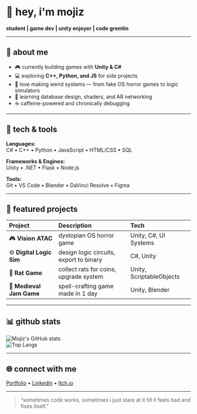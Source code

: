 # 👋 hey, i'm mojiz  

**student | game dev | unity enjoyer | code gremlin**  

---

## 🧠 about me  
- 🎮 currently building games with **Unity & C#**  
- 💻 exploring **C++, Python, and JS** for side projects  
- 🧩 love making weird systems — from fake OS horror games to logic simulators  
- 🧠 learning database design, shaders, and AR networking  
- ☕ caffeine-powered and chronically debugging  

---

## 🧰 tech & tools  
**Languages:**  
C# • C++ • Python • JavaScript • HTML/CSS • SQL  

**Frameworks & Engines:**  
Unity • .NET • Flask • Node.js  

**Tools:**  
Git • VS Code • Blender • DaVinci Resolve • Figma  

---

## 🧩 featured projects  
| Project | Description | Tech |
|:--------|:-------------|:-----|
| 🎮 **Vision ATAC** | dystopian OS horror game | Unity, C#, UI Systems |
| ⚙️ **Digital Logic Sim** | design logic circuits, export to binary | C#, Unity |
| 🐀 **Rat Game** | collect rats for coins, upgrade system | Unity, ScriptableObjects |
| 🔮 **Medieval Jam Game** | spell-crafting game made in 1 day | Unity, Blender |

---

## 📊 github stats  
![Mojiz's GitHub stats](https://github-readme-stats.vercel.app/api?username=YOUR_USERNAME&show_icons=true&theme=tokyonight)  
![Top Langs](https://github-readme-stats.vercel.app/api/top-langs/?username=YOUR_USERNAME&layout=compact&theme=tokyonight)

---

## 🌐 connect with me  
[Portfolio](#) • [LinkedIn](#) • [Itch.io](#)

---

> “sometimes code works, sometimes i just stare at it till it feels bad and fixes itself.”
